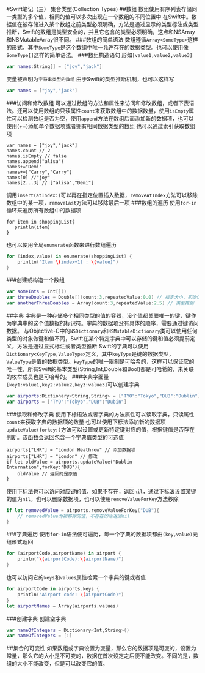 #Swift笔记（三）
集合类型(Collection Types)
##数组
数组使用有序列表存储同一类型的多个值，相同的值可以多次出现在一个数组的不同位置中
在Swift中。数据值在被存储进入某个数组之前类型必须明确，方法是通过显示的类型标注或类型推断，Swift的数组是类型安全的，并且它包含的类型必须明确，这点和NSArray和NSMutableArray很不同。
###数组的简单语法
数组遵循`Array<SomeType>`这样的形式，其中`SomeType`是这个数组中唯一允许存在的数据类型。也可以使用像`SomeType[]`这样的简单语法。
###数组构造语句
形如`[value1,value2,value3]`
```Swift
var names:String[] = ["joy","jack"]
```
变量被声明为`字符串类型的数组`
由于Swift的类型推断机制，也可以这样写
```swift
var names = ["jay","jack"]
```
###访问和修改数组
可以通过数组的方法和属性来访问和修改数组，或者下表语法。还可以使用数组的只读属性`count`来获取数组中的数据数量，使用`isEmpty`属性可以检测数组是否为空，使用`append`方法在数组后面添加新的数据项，也可以使用(+=)添加单个数据项或者拥有相同数据类型的数组
也可以通过索引获取数组项
```
var names = ["joy","jack"]
names.count // 2
names.isEmpty // false
names.append("alisa")
names+="Demi"
names+=["Carry","Carry"]
names[0] //"joy"
names[2...3] // ["alisa","Demi"]
```
调用`insert(atIndex:)`可以再在指定位置插入数据，`removeAtIndex`方法可以移除数组中的某一项，`removeLast`方法可以移除最后一项
###数组的遍历
使用`for-in`循环来遍历所有数组中的数据项
```
for item in shoppingList{
   println(item) 
}
```
也可以使用全局`enumerate`函数来进行数组遍历
```swift
for (index,value) in enumerate(shoppingList) {
    println("Item \(index+1) : \(value)")
}
```
###创建或构造一个数组
```swift
var someInts = Int[]()
var threeDoubles = Double[](count:3,repeatedValue:0.0) // 指定大小，初始值
var anotherThreeDoubles = Array(count:3,repeatedValue:2.5) // 类型推到
```

##字典
字典是一种存储多个相同类型的值的容器，没个值都关联唯一的键，键作为字典中的这个值数据的标识符。字典的数据项没有具体的顺序，需要通过键访问数据。
与Objective-C中的`NSDictionary`和`NSMutableDictionary`类可以使用任何类型的对象做键和值不同，Swift在某个特定字典中可以存储的键和值必须提前定义，方法是通过显式标注或者类型推断
Swift的字典可以使用`Dictionary<KeyType,ValueType>`定义，其中`keyType`是键的数据类型，`ValueType`是值的数据类型。`keyType`的唯一限制是可哈希的，这样可以保证它的唯一性，所有Swift的基本类型(String,Int,Double和Bool)都是可哈希的，未关联的枚举成员也是可哈希的。
###字典字面量
`[key1:value1,key2:value2,key3:value3]`可以创建字典
```swift
var airports:Dictionary<String,String> = ["TYO":"Tokyo","DUB":"Dublin"]
var airports = ["TYO":"Tokyo","DUB":"Dubin"]
```
###读取和修改字典
使用下标语法或者字典的方法属性可以读取字典，只读属性`count`来获取字典的数据项的数量
也可以使用下标法添加新的数据项
`updateValue(forkey:)`方法可以设置或更新特定键对应的值，根据键值是否存在判断。该函数会返回包含一个字典值类型的可选值
```
airports["LHR"] = "London Heathrow" // 添加数据项
airports["LHR"] = "London" // 修改
if let oldValue = airports.updateValue("Dublin Internation",forKey:"DUB"){
    oldValue // 返回的是原值
}
```
使用下标法也可以访问对应键的值，如果不存在，返回`nil`，通过下标法设置某键的值为`nil`，也可以删除数据项，也可以使用`removeValueForKey`方法移除
```swift
if let removedValue = airports.removeValueForKey("DUB"){
    // removedValue为被移除的值，不存在的话返回nil
}
```
###字典遍历
使用`for-in`语法便可遍历，每一个字典的数据项都由`(key,value)`元组形式返回
```swift
for (airportCode,airportName) in airport {
    prinln("\(airportCode):\(airportName)")
}
```
也可以访问它的`keys`和`values`属性检索一个字典的键或者值
```swift
for airportCode in airports.keys {
    println("Airport code: \(airportCode)")
}
let airportNames = Array(airports.values)
```
###创建字典
创建空字典
```swift
var nameOfIntegers = Dictionary<Int,String>()
var nameOfIntegers = [:]
```

##集合的可变性
如果数组或字典设置为变量，那么它的数据项是可变的，设置为常量，那么它的大小是不可变的，数据在首次设定之后便不能改变。不同的是，数组的大小不能改变，但是可以改变它的值。